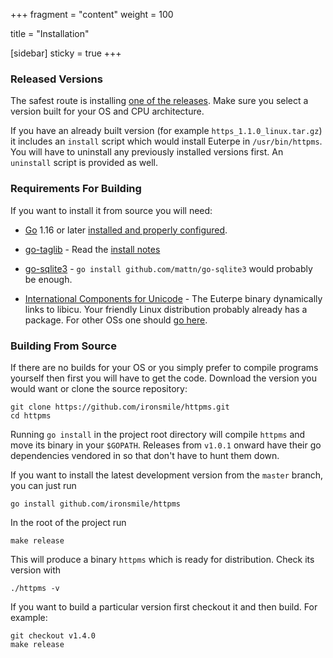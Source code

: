 +++
fragment = "content"
weight = 100

title = "Installation"

[sidebar]
  sticky = true
+++

### Released Versions

The safest route is installing [one of the releases](https://github.com/ironsmile/httpms/releases). Make sure you select a version built for your OS and CPU architecture.

If you have an already built version (for example `https_1.1.0_linux.tar.gz`) it includes an `install` script which would install Euterpe in `/usr/bin/httpms`. You will have to uninstall any previously installed versions first. An `uninstall` script is provided as well.

### Requirements For Building

If you want to install it from source you will need:

* [Go](http://golang.org/) 1.16 or later [installed and properly configured](http://golang.org/doc/install).

* [go-taglib](https://github.com/wtolson/go-taglib) - Read the [install notes](https://github.com/wtolson/go-taglib#install)

* [go-sqlite3](https://github.com/mattn/go-sqlite3) - `go install github.com/mattn/go-sqlite3` would probably be enough.

* [International Components for Unicode](http://site.icu-project.org/) - The Euterpe binary dynamically links to libicu. Your friendly Linux distribution probably already has a package. For other OSs one should [go here](http://site.icu-project.org/download).

### Building From Source

If there are no builds for your OS or you simply prefer to compile programs yourself then first you will have to get the code. Download the version you would want or clone the source repository:

```
git clone https://github.com/ironsmile/httpms.git
cd httpms
```

Running `go install` in the project root directory will compile `httpms` and move its binary in your `$GOPATH`. Releases from `v1.0.1` onward have their go dependencies vendored in so that don't have to hunt them down.

If you want to install the latest development version from the `master` branch, you can just run

```
go install github.com/ironsmile/httpms
```

In the root of the project run

```
make release
```

This will produce a binary `httpms` which is ready for distribution. Check its version with

```
./httpms -v
```

If you want to build a particular version first checkout it and then build. For example:

```
git checkout v1.4.0
make release
```
